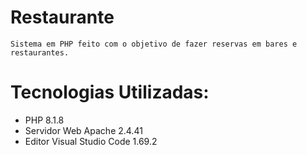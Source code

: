 # Restaurante
    Sistema em PHP feito com o objetivo de fazer reservas em bares e restaurantes.

# Tecnologias Utilizadas:
- PHP 8.1.8
- Servidor Web Apache 2.4.41
- Editor Visual Studio Code 1.69.2
